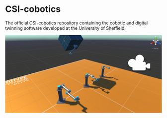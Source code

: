 # CSI-cobotics
The official CSI-cobotics repository containing the cobotic and digital twinning software developed at the University of Sheffield.

![Alt text](resources/ur_systems.png?raw=true "Primiative multi-robot scenario")

